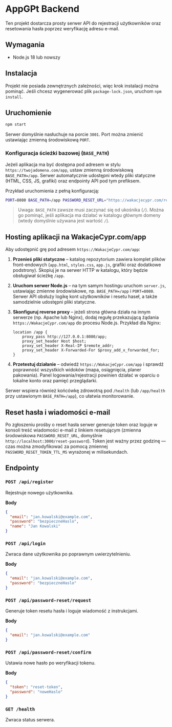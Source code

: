 # AppGPt Backend

Ten projekt dostarcza prosty serwer API do rejestracji użytkowników oraz resetowania hasła poprzez weryfikację adresu e-mail.

## Wymagania

- Node.js 18 lub nowszy

## Instalacja

Projekt nie posiada zewnętrznych zależności, więc krok instalacji można pominąć. Jeśli chcesz wygenerować plik `package-lock.json`, uruchom `npm install`.

## Uruchomienie

```bash
npm start
```

Serwer domyślnie nasłuchuje na porcie `3001`. Port można zmienić ustawiając zmienną środowiskową `PORT`.

### Konfiguracja ścieżki bazowej (`BASE_PATH`)

Jeżeli aplikacja ma być dostępna pod adresem w stylu `https://twojadomena.com/app`, ustaw zmienną środowiskową `BASE_PATH=/app`.
Serwer automatycznie udostępni wtedy pliki statyczne (HTML, CSS, JS, grafiki) oraz endpointy API pod tym prefiksem.

Przykład uruchomienia z pełną konfiguracją:

```bash
PORT=8080 BASE_PATH=/app PASSWORD_RESET_URL="https://wakacjecypr.com/reset-password" npm start
```

> Uwaga: `BASE_PATH` zawsze musi zaczynać się od ukośnika (`/`). Można go pominąć, jeśli aplikacja ma działać w katalogu głównym
> domeny (wtedy domyślnie używana jest wartość `/`).

## Hosting aplikacji na WakacjeCypr.com/app

Aby udostępnić grę pod adresem `https://WakacjeCypr.com/app`:

1. **Przenieś pliki statyczne** – katalog repozytorium zawiera komplet plików front-endowych (`app.html`, `styles.css`, `app.js`,
   grafiki oraz dodatkowe podstrony). Skopiuj je na serwer HTTP w katalogu, który będzie obsługiwał ścieżkę `/app`.
2. **Uruchom serwer Node.js** – na tym samym hostingu uruchom `server.js`, ustawiając zmienne środowiskowe, np. `BASE_PATH=/app`
   i `PORT=8080`. Serwer API obsłuży logikę kont użytkowników i resetu haseł, a także samodzielnie udostępni pliki statyczne.
3. **Skonfiguruj reverse proxy** – jeżeli strona główna działa na innym serwerze (np. Apache lub Nginx), dodaj regułę przekazującą
   żądania `https://WakacjeCypr.com/app` do procesu Node.js. Przykład dla Nginx:

   ```nginx
   location /app {
       proxy_pass http://127.0.0.1:8080/app;
       proxy_set_header Host $host;
       proxy_set_header X-Real-IP $remote_addr;
       proxy_set_header X-Forwarded-For $proxy_add_x_forwarded_for;
   }
   ```

4. **Przetestuj działanie** – odwiedź `https://WakacjeCypr.com/app` i sprawdź poprawność wszystkich widoków (mapa, osiągnięcia,
   planer pakowania). Panel logowania/rejestracji powinien działać w oparciu o lokalne konto oraz pamięć przeglądarki.

Serwer wspiera również końcówkę zdrowotną pod `/health` (lub `/app/health` przy ustawionym `BASE_PATH=/app`), co ułatwia monitorowanie.

## Reset hasła i wiadomości e-mail

Po zgłoszeniu prośby o reset hasła serwer generuje token oraz loguje w konsoli treść wiadomości e-mail z linkiem resetującym (zmienna środowiskowa `PASSWORD_RESET_URL`, domyślnie `http://localhost:3000/reset-password`). Token jest ważny przez godzinę — czas można zmodyfikować za pomocą zmiennej `PASSWORD_RESET_TOKEN_TTL_MS` wyrażonej w milisekundach.

## Endpointy

### `POST /api/register`

Rejestruje nowego użytkownika.

**Body**

```json
{
  "email": "jan.kowalski@example.com",
  "password": "bezpieczneHaslo",
  "name": "Jan Kowalski"
}
```

### `POST /api/login`

Zwraca dane użytkownika po poprawnym uwierzytelnieniu.

**Body**

```json
{
  "email": "jan.kowalski@example.com",
  "password": "bezpieczneHaslo"
}
```

### `POST /api/password-reset/request`

Generuje token resetu hasła i loguje wiadomość z instrukcjami.

**Body**

```json
{
  "email": "jan.kowalski@example.com"
}
```

### `POST /api/password-reset/confirm`

Ustawia nowe hasło po weryfikacji tokenu.

**Body**

```json
{
  "token": "reset-token",
  "password": "noweHaslo"
}
```

### `GET /health`

Zwraca status serwera.
